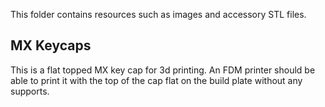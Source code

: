 This folder contains resources such as images and accessory STL files.

## MX Keycaps 
This is a flat topped MX key cap for 3d printing. An FDM printer should be able to print it with the top of the cap flat on the build plate without any supports. 